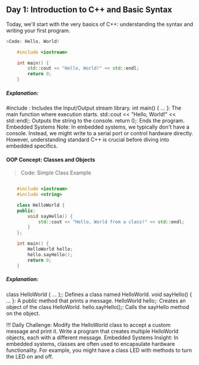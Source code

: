 
## Day 1: Introduction to C++ and Basic Syntax

Today, we'll start with the very basics of C++: understanding the syntax and writing your first program.
```cpp
>Code: Hello, World!

    #include <iostream>

    int main() {
        std::cout << "Hello, World!" << std::endl;
        return 0;
    }
```    
##### Explanation:

#include <iostream>: Includes the Input/Output stream library.
int main() { ... }: The main function where execution starts.
std::cout << "Hello, World!" << std::endl;: Outputs the string to the console.
return 0;: Ends the program.
Embedded Systems Note:
In embedded systems, we typically don't have a console. Instead, we might write to a serial port or control hardware directly. However, understanding standard C++ is crucial before diving into embedded specifics.

#### OOP Concept: Classes and Objects
> Code: Simple Class Example
```cpp

    #include <iostream>
    #include <string>

    class HelloWorld {
    public:
        void sayHello() {
            std::cout << "Hello, World from a class!" << std::endl;
        }
    };

    int main() {
        HelloWorld hello;
        hello.sayHello();
        return 0;
    }
```    
##### Explanation:

class HelloWorld { ... };: Defines a class named HelloWorld.
void sayHello() { ... }: A public method that prints a message.
HelloWorld hello;: Creates an object of the class HelloWorld.
hello.sayHello();: Calls the sayHello method on the object.

!!! Daily Challenge:
Modify the HelloWorld class to accept a custom message and print it.
Write a program that creates multiple HelloWorld objects, each with a different message.
Embedded Systems Insight:
In embedded systems, classes are often used to encapsulate hardware functionality. For example, you might have a class LED with methods to turn the LED on and off.



